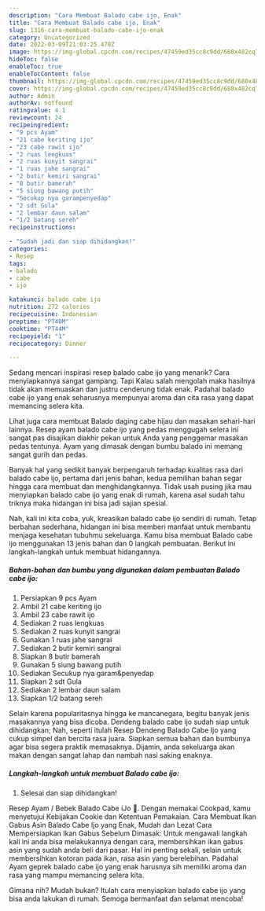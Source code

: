 ```yaml
---
description: "Cara Membuat Balado cabe ijo, Enak"
title: "Cara Membuat Balado cabe ijo, Enak"
slug: 1316-cara-membuat-balado-cabe-ijo-enak
category: Uncategorized
date: 2022-03-09T21:03:25.470Z
image: https://img-global.cpcdn.com/recipes/47459ed35cc8c9dd/680x482cq70/balado-cabe-ijo-foto-resep-utama.jpg
hideToc: false
enableToc: true
enableTocContent: false
thumbnail: https://img-global.cpcdn.com/recipes/47459ed35cc8c9dd/680x482cq70/balado-cabe-ijo-foto-resep-utama.jpg
cover: https://img-global.cpcdn.com/recipes/47459ed35cc8c9dd/680x482cq70/balado-cabe-ijo-foto-resep-utama.jpg
author: Admin
authorAv: notfound
ratingvalue: 4.1
reviewcount: 24
recipeingredient:
- "9 pcs Ayam"
- "21 cabe keriting ijo"
- "23 cabe rawit ijo"
- "2 ruas lengkuas"
- "2 ruas kunyit sangrai"
- "1 ruas jahe sangrai"
- "2 butir kemiri sangrai"
- "8 butir bamerah"
- "5 siung bawang putih"
- "Secukup nya garampenyedap"
- "2 sdt Gula"
- "2 lembar daun salam"
- "1/2 batang sereh"
recipeinstructions:

- "Sudah jadi dan siap dihidangkan!"
categories:
- Resep
tags:
- balado
- cabe
- ijo

katakunci: balado cabe ijo 
nutrition: 272 calories
recipecuisine: Indonesian
preptime: "PT40M"
cooktime: "PT44M"
recipeyield: "1"
recipecategory: Dinner

---
```



Sedang mencari inspirasi resep balado cabe ijo yang menarik? Cara menyiapkannya sangat gampang. Tapi Kalau salah mengolah maka hasilnya tidak akan memuaskan dan justru cenderung tidak enak. Padahal balado cabe ijo yang enak seharusnya mempunyai aroma dan cita rasa yang dapat memancing selera kita.


Lihat juga cara membuat Balado daging cabe hijau dan masakan sehari-hari lainnya. Resep ayam balado cabe ijo yang pedas menggugah selera ini sangat pas disajikan diakhir pekan untuk Anda yang penggemar masakan pedas tentunya. Ayam yang dimasak dengan bumbu balado ini memang sangat gurih dan pedas.

Banyak hal yang sedikit banyak berpengaruh terhadap kualitas rasa dari balado cabe ijo, pertama dari jenis bahan, kedua pemilihan bahan segar hingga cara membuat dan menghidangkannya. Tidak usah pusing jika mau menyiapkan balado cabe ijo yang enak di rumah, karena asal sudah tahu triknya maka hidangan ini bisa jadi sajian spesial.


Nah, kali ini kita coba, yuk, kreasikan balado cabe ijo sendiri di rumah. Tetap berbahan sederhana, hidangan ini bisa memberi manfaat untuk membantu menjaga kesehatan tubuhmu sekeluarga. Kamu bisa membuat Balado cabe ijo menggunakan 13 jenis bahan dan 0 langkah pembuatan. Berikut ini langkah-langkah untuk membuat hidangannya.

<!--inarticleads1-->

##### Bahan-bahan dan bumbu yang digunakan dalam pembuatan Balado cabe ijo:

1. Persiapkan 9 pcs Ayam
1. Ambil 21 cabe keriting ijo
1. Ambil 23 cabe rawit ijo
1. Sediakan 2 ruas lengkuas
1. Sediakan 2 ruas kunyit sangrai
1. Gunakan 1 ruas jahe sangrai
1. Sediakan 2 butir kemiri sangrai
1. Siapkan 8 butir bamerah
1. Gunakan 5 siung bawang putih
1. Sediakan Secukup nya garam&amp;penyedap
1. Siapkan 2 sdt Gula
1. Sediakan 2 lembar daun salam
1. Siapkan 1/2 batang sereh


Selain karena popularitasnya hingga ke mancanegara, begitu banyak jenis masakannya yang bisa dicoba. Dendeng balado cabe ijo sudah siap untuk dihidangkan; Nah, seperti itulah Resep Dendeng Balado Cabe Ijo yang cukup simpel dan bercita rasa juara. Siapkan semua bahan dan bumbunya agar bisa segera praktik memasaknya. Dijamin, anda sekeluarga akan makan dengan sangat lahap dan nambah nasi saking enaknya. 

<!--inarticleads2-->

##### Langkah-langkah untuk membuat Balado cabe ijo:


1. Selesai dan siap dihidangkan!

Resep Ayam / Bebek Balado Cabe iJo 🥰. Dengan memakai Cookpad, kamu menyetujui Kebijakan Cookie dan Ketentuan Pemakaian. Cara Membuat Ikan Gabus Asin Balado Cabe Ijo yang Enak, Mudah dan Lezat Cara Mempersiapkan Ikan Gabus Sebelum Dimasak: Untuk mengawali langkah kali ini anda bisa melakukannya dengan cara, membersihkan ikan gabus asin yang sudah anda beli dari pasar. Hal ini penting sekali, selain untuk membersihkan kotoran pada ikan, rasa asin yang berelebihan. Padahal Ayam geprek balado cabe ijo yang enak harusnya sih memiliki aroma dan rasa yang mampu memancing selera kita. 

Gimana nih? Mudah bukan? Itulah cara menyiapkan balado cabe ijo yang bisa anda lakukan di rumah. Semoga bermanfaat dan selamat mencoba!
